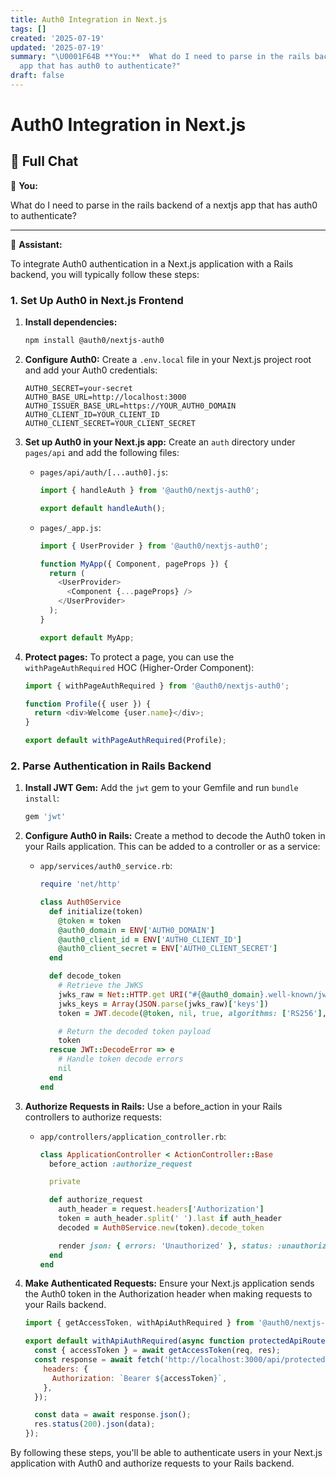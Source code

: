 ```yaml
---
title: Auth0 Integration in Next.js
tags: []
created: '2025-07-19'
updated: '2025-07-19'
summary: "\U0001F64B **You:**  What do I need to parse in the rails backend of a nextjs
  app that has auth0 to authenticate?"
draft: false
---
```


# Auth0 Integration in Next.js

## 🧠 Full Chat

🙋 **You:**

What do I need to parse in the rails backend of a nextjs app that has auth0 to authenticate?

---

🤖 **Assistant:**

To integrate Auth0 authentication in a Next.js application with a Rails backend, you will typically follow these steps:

### 1. Set Up Auth0 in Next.js Frontend

1. **Install dependencies:**
   ```bash
   npm install @auth0/nextjs-auth0
   ```

2. **Configure Auth0:**
   Create a `.env.local` file in your Next.js project root and add your Auth0 credentials:
   ```plaintext
   AUTH0_SECRET=your-secret
   AUTH0_BASE_URL=http://localhost:3000
   AUTH0_ISSUER_BASE_URL=https://YOUR_AUTH0_DOMAIN
   AUTH0_CLIENT_ID=YOUR_CLIENT_ID
   AUTH0_CLIENT_SECRET=YOUR_CLIENT_SECRET
   ```

3. **Set up Auth0 in your Next.js app:**
   Create an `auth` directory under `pages/api` and add the following files:

   - `pages/api/auth/[...auth0].js`:
     ```javascript
     import { handleAuth } from '@auth0/nextjs-auth0';

     export default handleAuth();
     ```

   - `pages/_app.js`:
     ```javascript
     import { UserProvider } from '@auth0/nextjs-auth0';

     function MyApp({ Component, pageProps }) {
       return (
         <UserProvider>
           <Component {...pageProps} />
         </UserProvider>
       );
     }

     export default MyApp;
     ```

4. **Protect pages:**
   To protect a page, you can use the `withPageAuthRequired` HOC (Higher-Order Component):

   ```javascript
   import { withPageAuthRequired } from '@auth0/nextjs-auth0';

   function Profile({ user }) {
     return <div>Welcome {user.name}</div>;
   }

   export default withPageAuthRequired(Profile);
   ```

### 2. Parse Authentication in Rails Backend

1. **Install JWT Gem:**
   Add the `jwt` gem to your Gemfile and run `bundle install`:
   ```ruby
   gem 'jwt'
   ```

2. **Configure Auth0 in Rails:**
   Create a method to decode the Auth0 token in your Rails application. This can be added to a controller or as a service:

   - `app/services/auth0_service.rb`:
     ```ruby
     require 'net/http'

     class Auth0Service
       def initialize(token)
         @token = token
         @auth0_domain = ENV['AUTH0_DOMAIN']
         @auth0_client_id = ENV['AUTH0_CLIENT_ID']
         @auth0_client_secret = ENV['AUTH0_CLIENT_SECRET']
       end

       def decode_token
         # Retrieve the JWKS
         jwks_raw = Net::HTTP.get URI("#{@auth0_domain}.well-known/jwks.json")
         jwks_keys = Array(JSON.parse(jwks_raw)['keys'])
         token = JWT.decode(@token, nil, true, algorithms: ['RS256'], jwks: { keys: jwks_keys }).first

         # Return the decoded token payload
         token
       rescue JWT::DecodeError => e
         # Handle token decode errors
         nil
       end
     end
     ```

3. **Authorize Requests in Rails:**
   Use a before_action in your Rails controllers to authorize requests:

   - `app/controllers/application_controller.rb`:
     ```ruby
     class ApplicationController < ActionController::Base
       before_action :authorize_request

       private

       def authorize_request
         auth_header = request.headers['Authorization']
         token = auth_header.split(' ').last if auth_header
         decoded = Auth0Service.new(token).decode_token

         render json: { errors: 'Unauthorized' }, status: :unauthorized unless decoded
       end
     end
     ```

4. **Make Authenticated Requests:**
   Ensure your Next.js application sends the Auth0 token in the Authorization header when making requests to your Rails backend.

   ```javascript
   import { getAccessToken, withApiAuthRequired } from '@auth0/nextjs-auth0';

   export default withApiAuthRequired(async function protectedApiRoute(req, res) {
     const { accessToken } = await getAccessToken(req, res);
     const response = await fetch('http://localhost:3000/api/protected', {
       headers: {
         Authorization: `Bearer ${accessToken}`,
       },
     });

     const data = await response.json();
     res.status(200).json(data);
   });
   ```

By following these steps, you'll be able to authenticate users in your Next.js application with Auth0 and authorize requests to your Rails backend.